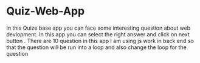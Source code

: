 # Quiz-Web-App
In this Quize base app you can face some interesting question about web devlopment.
In this app you can select the right answer and click on next button .
There are 10 question in this app 
I am using js work in back end 
so that the question will be run into a loop and also change the loop for the question
